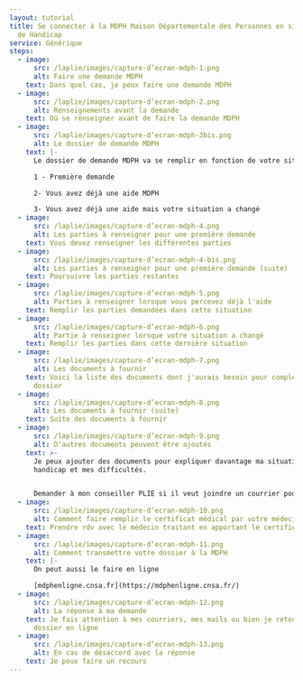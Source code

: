 ```yaml
---
layout: tutorial
title: Se connecter à la MDPH Maison Départementale des Personnes en situation
  de Handicap
service: Générique
steps:
  - image:
      src: /laplie/images/capture-d’ecran-mdph-1.png
      alt: Faire une demande MDPH
    text: Dans quel cas, je peux faire une demande MDPH
  - image:
      src: /laplie/images/capture-d’ecran-mdph-2.png
      alt: Renseignements avant la demande
    text: Où se renseigner avant de faire la demande MDPH
  - image:
      src: /laplie/images/capture-d’ecran-mdph-3bis.png
      alt: Le dossier de demande MDPH
    text: |-
      Le dossier de demande MDPH va se remplir en fonction de votre situation

      1 - Première demande

      2- Vous avez déjà une aide MDPH

      3- Vous avez déjà une aide mais votre situation a changé
  - image:
      src: /laplie/images/capture-d’ecran-mdph-4.png
      alt: Les parties à renseigner pour une première demande
    text: Vous devez renseigner les différentes parties
  - image:
      src: /laplie/images/capture-d’ecran-mdph-4-bis.png
      alt: Les parties à renseigner pour une première demande (suite)
    text: Poursuivre les parties restantes
  - image:
      src: /laplie/images/capture-d’ecran-mdph-5.png
      alt: Parties à renseigner lorsque vous percevez déjà l'aide
    text: Remplir les parties demandées dans cette situation
  - image:
      src: /laplie/images/capture-d’ecran-mdph-6.png
      alt: Partie à renseigner lorsque votre situation a changé
    text: Remplir les parties dans cette dernière situation
  - image:
      src: /laplie/images/capture-d’ecran-mdph-7.png
      alt: Les documents à fournir
    text: Voici la liste des documents dont j'aurais besoin pour compléter mon
      dossier
  - image:
      src: /laplie/images/capture-d’ecran-mdph-8.png
      alt: Les documents à fournir (suite)
    text: Suite des documents à fournir
  - image:
      src: /laplie/images/capture-d’ecran-mdph-9.png
      alt: D'autres documents peuvent être ajoutés
    text: >-
      Je peux ajouter des documents pour expliquer davantage ma situation, mon
      handicap et mes difficultés.


      Demander à mon conseiller PLIE si il veut joindre un courrier pour expliquer ma situation par rapport à l'emploi
  - image:
      src: /laplie/images/capture-d’ecran-mdph-10.png
      alt: Comment faire remplir le certificat médical par votre médecin
    text: Prendre rdv avec le médecin traitant en apportant le certificat médical
  - image:
      src: /laplie/images/capture-d’ecran-mdph-11.png
      alt: Comment transmettre votre dossier à la MDPH
    text: |-
      On peut aussi le faire en ligne 

      [mdphenligne.cnsa.fr](https://mdphenligne.cnsa.fr/)
  - image:
      src: /laplie/images/capture-d’ecran-mdph-12.png
      alt: La réponse à ma demande
    text: Je fais attention à mes courriers, mes mails ou bien je retourne sur mon
      dossier en ligne
  - image:
      src: /laplie/images/capture-d’ecran-mdph-13.png
      alt: En cas de désaccord avec la réponse
    text: Je peux faire un recours
---
```

